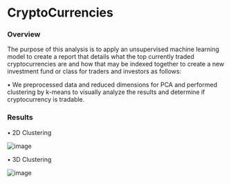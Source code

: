 # CryptoCurrencies

### Overview

The purpose of this analysis is to apply an unsupervised machine learning model to create a report that details what the top currently traded cryptocurrencies are and how that may be indexed together to create a new investment fund or class for traders and investors as follows:

•	We preprocessed data and reduced dimensions for PCA and performed clustering by k-means to visually analyze the results and determine if cryptocurrency is tradable.

### Results


• 2D Clustering

![image](https://user-images.githubusercontent.com/89875689/154260035-1c8fc42d-21b6-409b-a376-8444bcd45c8e.png)


• 3D Clustering

![image](https://user-images.githubusercontent.com/89875689/154260097-bd1ee040-99ca-450b-9df5-98081fdec849.png)
